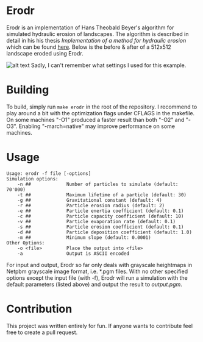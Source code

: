 # Erodr
Erodr is an implementation of Hans Theobald Beyer's algorithm for simulated hydraulic erosion of landscapes. The algorithm is described in detail in his his thesis *Implementation of a method for hydraulic erosion* which can be found [here](https://www.firespark.de/resources/downloads/implementation%20of%20a%20methode%20for%20hydraulic%20erosion.pdf). Below is the before & after of a 512x512 landscape eroded using Erodr.

![alt text](https://i.gyazo.com/c1b0deb140a5d156bddc0780979f32cd.png)
Sadly, I can't remember what settings I used for this example.

# Building
To build, simply run `make erodr` in the root of the repository. I recommend to play around a bit with the optimization flags under CFLAGS in the makefile. On some machines "-O1" produced a faster result than both "-O2" and "-O3". Enabling "-march=native" may improve performance on some machines.

# Usage
```
Usage: erodr -f file [-options]
Simulation options:
    -n ##             Number of particles to simulate (default: 70'000)
    -t ##             Maximum lifetime of a particle (default: 30)
    -g ##             Gravitational constant (default: 4)
    -r ##             Particle erosion radius (default: 2)
    -e ##             Particle enertia coefficient (default: 0.1)
    -c ##             Particle capacity coefficient (default: 10)
    -v ##             Particle evaporation rate (default: 0.1)
    -s ##             Particle erosion coefficient (default: 0.1)
    -d ##             Particle deposition coefficient (default: 1.0)
    -m ##             Minimum slope (default: 0.0001)
Other Options:
    -o <file>         Place the output into <file>
    -a                Output is ASCII encoded
```

For input and output, Erodr so far only deals with grayscale heightmaps in Netpbm grayscale image format, i.e. \*.pgm files. With no other specified options except the input file (with -f), Erodr will run a simulation with the default parameters (listed above) and output the result to *output.pgm*.

# Contribution
This project was written entirely for fun. If anyone wants to contribute feel free to create a pull request.
